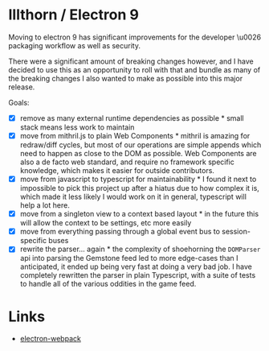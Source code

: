 # Illthorn / Electron 9

Moving to electron 9 has significant improvements for the developer \u0026 packaging workflow as well as security.

There were a significant amount of breaking changes however, and I have decided to use this as an opportunity to roll with that and bundle as many of the breaking changes I also wanted to make as possible into this major release.

Goals:
- [X] remove as many external runtime dependencies as possible
        * small stack means less work to maintain
- [X] move from mithril.js to plain Web Components
        * mithril is amazing for redraw/diff cycles, but most of our operations
          are simple appends which need to happen as close to the DOM as possible.
          Web Components are also a de facto web standard, and require no framework
          specific knowledge, which makes it easier for outside contributors.
- [x] move from javascript to typescript for maintainability
        * I found it next to impossible to pick this project up after a hiatus
          due to how complex it is, which made it less likely I would work on it
          in general, typescript will help a lot here.
- [x] move from a singleton view to a context based layout
        * in the future this will allow the context to be settings, etc more easily
- [x] move from everything passing through a global event bus to session-specific buses
- [x] rewrite the parser... again
        * the complexity of shoehorning the `DOMParser` api into parsing the Gemstone feed
          led to more edge-cases than I anticipated, it ended up being very fast at doing a very bad job.  I have completely rewritten the parser in plain Typescript, with a suite of tests to handle all of the various oddities in the game feed.

# Links

- [electron-webpack](https://github.com/electron-userland/electron-webpack)